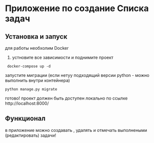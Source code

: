 # Приложение по создание Списка задач 
## Установка и запуск
для работы необхолим Docker

1) устновите все зависимости и поднимите проект 
```
 docker-compose up -d
```

запустите миграции (если нетуу подходящий версии python - можно выполнить внутри контейнера)
```
python manage.py migrate
```
готово!
проект должен быть доступен локально по ссылке http://localhost:8000/
## Функционал 
в приложение можно создавать , удалять и отмечать выполнеными (редактировать) задачи!
